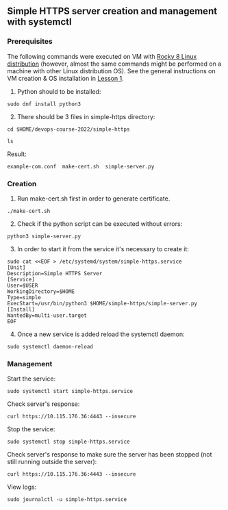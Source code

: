 ## Simple HTTPS server creation and management with systemctl ##

### Prerequisites ###

The following commands were executed on VM with [Rocky 8 Linux distribution](https://download.rockylinux.org/pub/rocky/8/isos/x86_64/Rocky-8.7-x86_64-minimal.iso) (however, almost the same commands might be performed on a machine with other Linux distribution OS).
See the general instructions on VM creation & OS installation in [Lesson 1](../01_devops_introductory_virtualization_09-aug-2022/README.md).


1. Python should to be installed:
```
sudo dnf install python3
```

2. There should be 3 files in simple-https directory:
```
cd $HOME/devops-course-2022/simple-https
```
```
ls
```
Result:
```
example-com.conf  make-cert.sh  simple-server.py
```

### Creation ###

1. Run make-cert.sh first in order to generate certificate.
```
./make-cert.sh
```

2. Check if the python script can be executed without errors:
```
python3 simple-server.py
```
 
3. In order to start it from the service it's necessary to create it:
```
sudo cat <<EOF > /etc/systemd/system/simple-https.service
[Unit]
Description=Simple HTTPS Server
[Service]
User=$USER
WorkingDirectory=$HOME
Type=simple
ExecStart=/usr/bin/python3 $HOME/simple-https/simple-server.py
[Install]
WantedBy=multi-user.target
EOF
```

4. Once a new service is added reload the systemctl daemon:
```
sudo systemctl daemon-reload
```

### Management ###

Start the service:
```
sudo systemctl start simple-https.service
```

Check server's response:
```
curl https://10.115.176.36:4443 --insecure
```

Stop the service:
```
sudo systemctl stop simple-https.service
```

Check server's response to make sure the server has been stopped (not still running outside the server):
```
curl https://10.115.176.36:4443 --insecure
```

View logs:
```
sudo journalctl -u simple-https.service
```